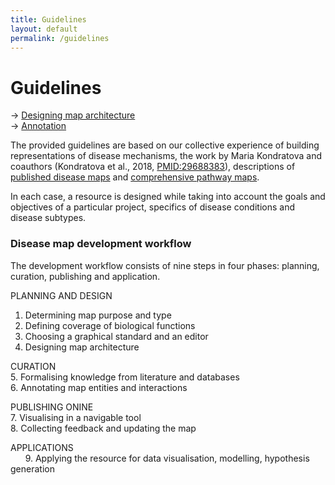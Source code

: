 ```yaml
---
title: Guidelines
layout: default
permalink: /guidelines
---
```


# Guidelines

&#8594; [Designing map architecture](../architecture)   
&rarr; [Annotation](../annotation)


The provided guidelines are based on our collective experience of building representations of disease mechanisms, the work by Maria Kondratova and coauthors (Kondratova et al., 2018, [PMID:29688383](https://pubmed.ncbi.nlm.nih.gov/29688383/)), descriptions of [published disease maps](https://disease-maps.org/publications#disease-maps) and [comprehensive pathway maps](/publications#comprehensive-pathway-maps).  

In each case, a resource is designed while taking into account the goals and objectives of a particular project, specifics of disease conditions and disease subtypes.  

### Disease map development workflow

The development workflow consists of nine steps in four phases: planning, curation, publishing and application.

PLANNING AND DESIGN  
1. Determining map purpose and type  
2. Defining coverage of biological functions  
3. Choosing a graphical standard and an editor  
4. Designing map architecture  

CURATION  
5. Formalising knowledge from literature and databases  
6. Annotating map entities and interactions  

PUBLISHING ONINE  
7. Visualising in a navigable tool  
8. Collecting feedback and updating the map

APPLICATIONS  
&nbsp; &nbsp; &nbsp; 9. Applying the resource for data visualisation, modelling, hypothesis generation  
